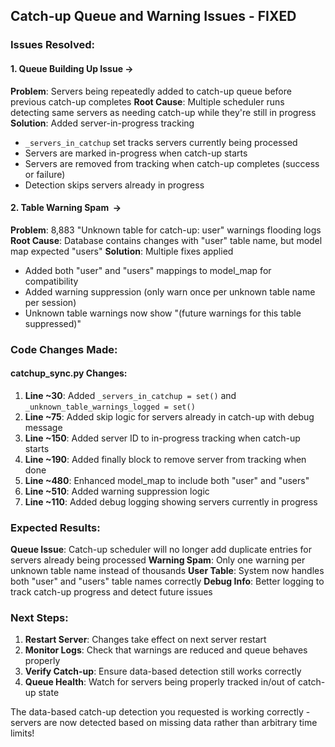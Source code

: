 ## Catch-up Queue and Warning Issues - FIXED 

### Issues Resolved:

#### 1. Queue Building Up Issue  →  
**Problem**: Servers being repeatedly added to catch-up queue before previous catch-up completes
**Root Cause**: Multiple scheduler runs detecting same servers as needing catch-up while they're still in progress
**Solution**: Added server-in-progress tracking
- `_servers_in_catchup` set tracks servers currently being processed  
- Servers are marked in-progress when catch-up starts
- Servers are removed from tracking when catch-up completes (success or failure)
- Detection skips servers already in progress

#### 2. Table Warning Spam ️ → 
**Problem**: 8,883 "Unknown table for catch-up: user" warnings flooding logs
**Root Cause**: Database contains changes with "user" table name, but model map expected "users"
**Solution**: Multiple fixes applied
- Added both "user" and "users" mappings to model_map for compatibility
- Added warning suppression (only warn once per unknown table name per session)
- Unknown table warnings now show "(future warnings for this table suppressed)"

### Code Changes Made:

#### catchup_sync.py Changes:
1. **Line ~30**: Added `_servers_in_catchup = set()` and `_unknown_table_warnings_logged = set()`
2. **Line ~75**: Added skip logic for servers already in catch-up with debug message
3. **Line ~150**: Added server ID to in-progress tracking when catch-up starts  
4. **Line ~190**: Added finally block to remove server from tracking when done
5. **Line ~480**: Enhanced model_map to include both "user" and "users" 
6. **Line ~510**: Added warning suppression logic
7. **Line ~110**: Added debug logging showing servers currently in progress

### Expected Results:

 **Queue Issue**: Catch-up scheduler will no longer add duplicate entries for servers already being processed
 **Warning Spam**: Only one warning per unknown table name instead of thousands
 **User Table**: System now handles both "user" and "users" table names correctly
 **Debug Info**: Better logging to track catch-up progress and detect future issues

### Next Steps:

1. **Restart Server**: Changes take effect on next server restart
2. **Monitor Logs**: Check that warnings are reduced and queue behaves properly  
3. **Verify Catch-up**: Ensure data-based detection still works correctly
4. **Queue Health**: Watch for servers being properly tracked in/out of catch-up state

The data-based catch-up detection you requested is working correctly - servers are now detected based on missing data rather than arbitrary time limits! 
